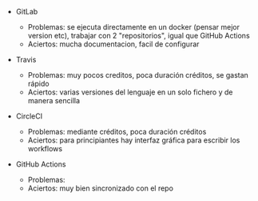 * GitLab
  * Problemas: se ejecuta directamente en un docker (pensar mejor version etc), trabajar con 2 "repositorios", igual que GitHub Actions
  * Aciertos: mucha documentacion, facil de configurar

* Travis
  * Problemas: muy pocos creditos, poca duración créditos, se gastan rápido
  * Aciertos: varias versiones del lenguaje en un solo fichero y de manera sencilla

* CircleCI
  * Problemas: mediante créditos, poca duración créditos
  * Aciertos: para principiantes hay interfaz gráfica para escribir los workflows

* GitHub Actions
  * Problemas: 
  * Aciertos: muy bien sincronizado con el repo
